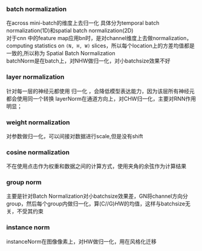 ### batch normalization

在across mini-batch的维度上去归一化
具体分为temporal batch normalization(1D)和spatial batch normalization(2D)   
对于cnn 中的feature map应用bn时，是对channel维度上去做normalization，computing statistics
on `(N, H, W)` slices，所以每个location上的方差均值都是一致的,所以称为 Spatial Batch Normalization   
batchNorm是在batch上，对NHW做归一化，对小batchsize效果不好

### layer normalization
针对每一层的神经元都使用 归一化 ，会降低模型表达能力，因为该层所有神经元都会使用同一个转换
layerNorm在通道方向上，对CHW归一化，主要对RNN作用明显；

### weight normalization
对参数做归一化，可以间接对数据进行scale,但是没有shift

### cosine normalization
不在使用点击作为权重和数据之间的计算方式，使用夹角的余弦作为计算结果

### group norm
主要是针对Batch Normalization对小batchsize效果差，GN将channel方向分group，然后每个group内做归一化，算(C//G)*H*W的均值，这样与batchsize无关，不受其约束

### instance norm
instanceNorm在图像像素上，对HW做归一化，用在风格化迁移
